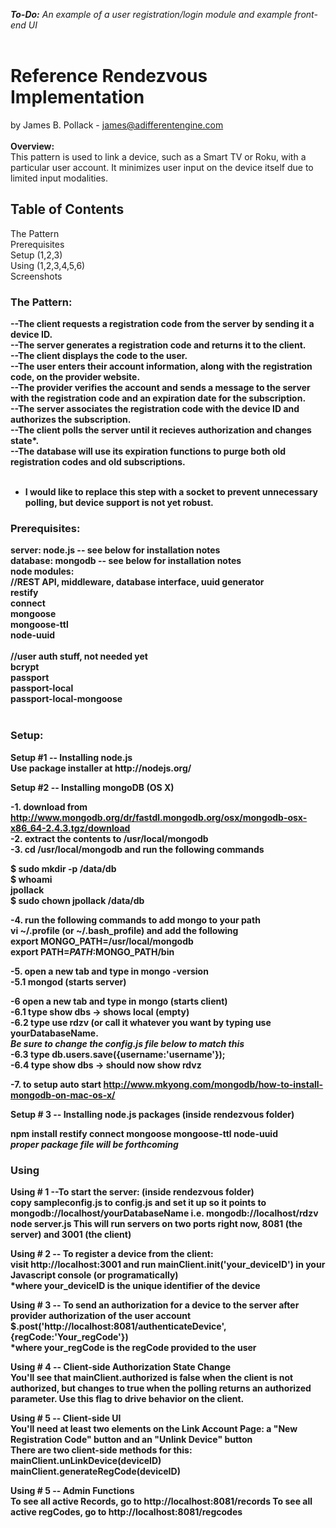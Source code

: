<i><b>To-Do:</b> An example of a user registration/login module and example front-end UI</i><br><br>
<h1><b>Reference Rendezvous Implementation<br></b></h1>
by James B. Pollack - <a href='mailto:james@adifferentengine.com'>james@adifferentengine.com</a><br><br>
<b>Overview:</b><br>
This pattern is used to link a device, such as a Smart TV or Roku, with a particular user account.  It minimizes user input on the device itself due to limited input modalities. <br>

<h2><b>Table of Contents</b><br></h2>
The Pattern<br>
Prerequisites<br>
Setup (1,2,3)<br>
Using (1,2,3,4,5,6)<br>
Screenshots<br>

<h3><b>The Pattern:<br></h3>

--The client requests a registration code from the server by sending it a device ID.<br>
--The server generates a registration code and returns it to the client.<br>
--The client displays the code to the user.<br>
--The user enters their account information, along with the registration code, on the provider website.<br>
--The provider verifies the account and sends a message to the server with the registration code and an expiration date for the subscription.<br>
--The server associates the registration code with the device ID and authorizes the subscription.<br>
--The client polls the server until it recieves authorization and changes state*.<br>
--The database will use its expiration functions to purge both old registration codes and old subscriptions.<br>
<br>
* I would like to replace this step with a socket to prevent unnecessary polling, but device support is not yet robust.<br>



<h3><b>Prerequisites:<br></b></h3>
server: node.js -- see below for installation notes<br>
database: mongodb -- see below for installation notes<br>
node modules: <br>
//REST API, middleware, database interface, uuid generator<br>
restify<br>
connect<br>
mongoose<br>
mongoose-ttl<br>
node-uuid<br><br>
//user auth stuff, not needed yet<br>
bcrypt<br>
passport<br>
passport-local<br>
passport-local-mongoose<br><br>


<h3>Setup:</h3>
<b>Setup #1 -- Installing node.js</b><br>
Use package installer at http://nodejs.org/

<b>Setup #2 -- Installing mongoDB (OS X)

-1. download from http://www.mongodb.org/dr/fastdl.mongodb.org/osx/mongodb-osx-x86_64-2.4.3.tgz/download<br>
-2. extract the contents to /usr/local/mongodb<br>
-3. cd /usr/local/mongodb and run the following commands<br>

$ sudo mkdir -p /data/db<br>
$ whoami<br>
jpollack<br>
$ sudo chown jpollack /data/db<br>

-4. run the following commands to add mongo to your path<br>
vi ~/.profile (or ~/.bash_profile) and add the following<br>
export MONGO_PATH=/usr/local/mongodb<br>
export PATH=$PATH:$MONGO_PATH/bin

-5. open a new tab and type in mongo -version<br> 
-5.1 mongod (starts server)<br>

-6 open a new tab and type in mongo (starts client)<br> 
-6.1 type show dbs -> shows local (empty)<br>
-6.2 type use rdzv (or call it whatever you want by typing use yourDatabaseName.  <br>*Be sure to change the config.js file below to match this*<br>
-6.3 type db.users.save({username:'username'});<br>
-6.4 type show dbs -> should now show rdvz<br>

-7. to setup auto start http://www.mkyong.com/mongodb/how-to-install-mongodb-on-mac-os-x/

<b>Setup # 3 --  Installing node.js packages</b> (inside rendezvous folder)<br>

npm install restify connect mongoose mongoose-ttl node-uuid <br>
<i>proper package file will be forthcoming</i>

<h3>Using</h3>
<b>Using # 1 --To start the server:</b> (inside rendezvous folder)<br>
copy sampleconfig.js to config.js and set it up so it points to mongodb://localhost/yourDatabaseName i.e. mongodb://localhost/rdzv<br>
node server.js
This will run servers on two ports right now, 8081 (the server) and 3001 (the client)

<b>Using # 2 -- To register a device from the client:</b><br>
visit http://localhost:3001 and run mainClient.init('your_deviceID') in your Javascript console (or programatically)<br>
*where your_deviceID is the unique identifier of the device<br>

<b>Using # 3 -- To send an authorization for a device to the server after provider authorization of the user account</b><br>
$.post('http://localhost:8081/authenticateDevice',{regCode:'Your_regCode'})<br>
*where your_regCode is the regCode provided to the user<br>

<b>Using # 4 -- Client-side Authorization State Change</b><br>
You'll see that mainClient.authorized is false when the client is not authorized, but changes to true when the polling returns an authorized parameter.  Use this flag to drive behavior on the client.

<b>Using # 5 -- Client-side UI</b><br>
You'll need at least two elements on the Link Account Page:  a "New Registration Code" button and an "Unlink Device" button<br>
There are two client-side methods for this:<br>
mainClient.unLinkDevice(deviceID)<br>
mainClient.generateRegCode(deviceID)<br>

<b>Using # 5 -- Admin Functions</b><br>
To see all active Records, go to http://localhost:8081/records
To see all active regCodes, go to http://localhost:8081/regcodes
